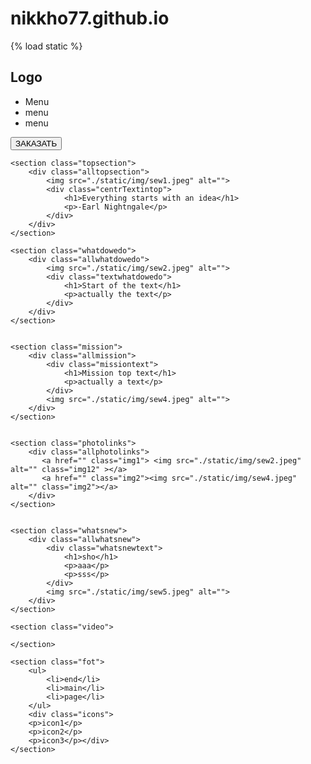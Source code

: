 # nikkho77.github.io
<!DOCTYPE html>
{% load static %}
<html lang="en">
<head>
    <meta charset="UTF-8">
    <meta name="viewport" content="width=device-width, initial-scale=1.0">
    <title>Document</title>
    <link rel="stylesheet" href="{% static 'css/styles/style.css' %}">
</head>
<body>
    <nav>
        <h1>Logo</h1>
        <ul>
            <li>Menu</li>
            <li>menu</li>
            <li>menu</li>
        </ul>
        <button class="booking">ЗАКАЗАТЬ</button>
    </nav>


    <section class="topsection">
        <div class="alltopsection">
            <img src="./static/img/sew1.jpeg" alt="">
            <div class="centrTextintop">
                <h1>Everything starts with an idea</h1>
                <p>-Earl Nightngale</p>
            </div>
        </div>
    </section>

    <section class="whatdowedo">
        <div class="allwhatdowedo">
            <img src="./static/img/sew2.jpeg" alt="">
            <div class="textwhatdowedo">
                <h1>Start of the text</h1>
                <p>actually the text</p>
            </div>
        </div>
    </section>


    <section class="mission">
        <div class="allmission">
            <div class="missiontext">
                <h1>Mission top text</h1>
                <p>actually a text</p>
            </div>
            <img src="./static/img/sew4.jpeg" alt="">
        </div>
    </section>


    <section class="photolinks">
        <div class="allphotolinks">
           <a href="" class="img1"> <img src="./static/img/sew2.jpeg" alt="" class="img12" ></a>
           <a href="" class="img2"><img src="./static/img/sew4.jpeg" alt="" class="img2"></a>
        </div>
    </section>


    <section class="whatsnew">
        <div class="allwhatsnew">
            <div class="whatsnewtext">
                <h1>sho</h1>
                <p>aaa</p>
                <p>sss</p>
            </div>
            <img src="./static/img/sew5.jpeg" alt="">
        </div>
    </section>

    <section class="video">

    </section>

    <section class="fot">
        <ul>
            <li>end</li>
            <li>main</li>
            <li>page</li>
        </ul>
        <div class="icons">
        <p>icon1</p>
        <p>icon2</p>
        <p>icon3</p></div>
    </section>
</body>
</html>
